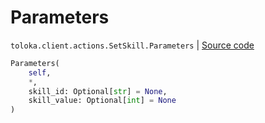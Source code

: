 # Parameters
`toloka.client.actions.SetSkill.Parameters` | [Source code](https://github.com/Toloka/toloka-kit/blob/v0.1.26/src/client/actions.py#L179)

```python
Parameters(
    self,
    *,
    skill_id: Optional[str] = None,
    skill_value: Optional[int] = None
)
```

